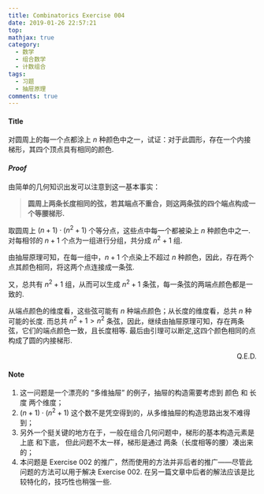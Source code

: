 ```yaml
---
title: Combinatorics Exercise 004
date: 2019-01-26 22:57:21
top:
mathjax: true
category:
  - 数学
  - 组合数学
  - 计数组合
tags:
  - 习题
  - 抽屉原理
comments: true
---
```


#### Title

对圆周上的每一个点都涂上 $n$ 种颜色中之一，试证：对于此圆形，存在一个内接梯形，其四个顶点具有相同的颜色. 

<!-- more -->

#### *Proof*

由简单的几何知识出发可以注意到这一基本事实：

> **圆周上两条长度相同的弦，若其端点不重合，则这两条弦的四个端点构成一个等腰梯形.**

取圆周上 $(n+1) \cdot (n^2+1)$ 个等分点，这些点中每一个都被染上 $n$ 种颜色中之一. 对每相邻的 $n+1$ 个点为一组进行分组，共分成 $n^2+1$ 组. 

由抽屉原理可知，在每一组中，$n+1$ 个点染上不超过 $n$ 种颜色，因此，存在两个点其颜色相同，将这两个点连接成一条弦. 

又，总共有 $n^2+1$ 组，从而可以生成 $n^2+1$ 条弦，每一条弦的两端点颜色都是一致的. 

从端点颜色的维度看，这些弦可能有 $n$ 种端点颜色；从长度的维度看，总共 $n$ 种可能的长度. 而总共 $n^2+1 >n^2$    条弦，因此，继续由抽屉原理可知，存在两条弦，它们的端点颜色一致，且长度相等. 最后由引理可以断定,这四个颜色相同的点构成了圆的内接梯形.

<p align="right"> Q.E.D. </p>

#### Note

1. 这一问题是一个漂亮的 “多维抽屉” 的例子，抽屉的构造需要考虑到 颜色 和 长度 两个维度；
2. $(n+1)\cdot (n^2+1)$ 这个数不是凭空得到的，从多维抽屉的构造思路出发不难得到；
3. 另外一个挺关键的地方在于，一般在组合几何问题中，梯形的基本构造元素是 上底 和下底， 但此问题不太一样，梯形是通过 两条（长度相等的腰）凑出来的；
4. 本问题是 Exercise 002 的推广，然而使用的方法并非后者的推广——尽管此问题的方法可以用于解决 Exercise 002. 在另一篇文章中后者的解法应该是比较特化的，技巧性也稍强一些. 